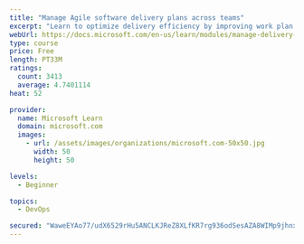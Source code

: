 ```yaml
---
title: "Manage Agile software delivery plans across teams"
excerpt: "Learn to optimize delivery efficiency by improving work plan visibility across teams."
webUrl: https://docs.microsoft.com/en-us/learn/modules/manage-delivery-plans/
type: course
price: Free
length: PT33M
ratings:
  count: 3413
  average: 4.7401114
heat: 52

provider:
  name: Microsoft Learn
  domain: microsoft.com
  images:
    - url: /assets/images/organizations/microsoft.com-50x50.jpg
      width: 50
      height: 50

levels:
  - Beginner

topics:
  - DevOps

secured: "WaweEYAo77/udX6529rHu5ANCLKJReZ8XLfKR7rg936odSesAZA8WIMp9jhnxX0cQo+ILhd4EpjwDr+38UNLAXaM/QXI3LVNqvHJIqzpmi6zg2ELk9v+TxVkHOHBC0j5upa9E1Z7DT8CxomAnAUaMv5DywBC1ckKpXciQeaDSy8JjmzPRBpV2UJb4NYEZD6RMXz47psF3U3jC2DCADCsiL4FvD7ap7ZudLl+FCBmdgkoBcfj/WBYyj9INWUdtHnHvM/pFPOGQDNAyqxpZMyDQuLOkT37kq1o2GtotaWNO//LWKOeR+sBr5oA1476z5TnEF3a+Ut8261OifF+Bx2PdeMCNRt8gAbc0bAwmZpKKC1Ofr4ex9t4H5+xilMtb6Tl5CridzFpRANHx+SiDHMJ/OFihvqGC3msc0ZC+ihzcNI=;1DCJdH/tqPcdZudk+MN8rQ=="
---
```


